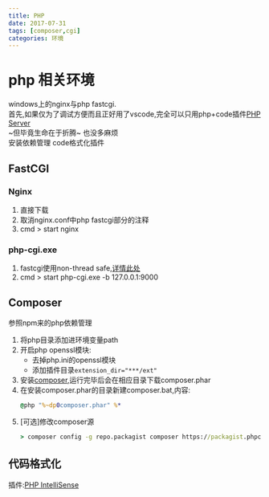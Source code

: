```yaml
---
title: PHP
date: 2017-07-31
tags: [composer,cgi]
categories: 环境
---
```

# php 相关环境

windows上的nginx与php fastcgi.  
首先,如果仅为了调试方便而且正好用了vscode,完全可以只用php+code插件[PHP Server](https://marketplace.visualstudio.com/items?itemName=brapifra.phpserver)  
~但毕竟生命在于折腾~ 也没多麻烦  
安装依赖管理
code格式化插件

## FastCGI

### Nginx

1. 直接下载
2. 取消nginx.conf中php fastcgi部分的注释
3. cmd > start nginx

### php-cgi.exe

1. fastcgi使用non-thread safe,[详情此处](https://stackoverflow.com/questions/1623914/what-is-thread-safe-or-non-thread-safe-in-php)
2. cmd > start php-cgi.exe -b 127.0.0.1:9000

## Composer

参照npm来的php依赖管理

1. 将php目录添加进环境变量path
2. 开启php openssl模块:
    * 去掉php.ini的openssl模块
    * 添加插件目录`extension_dir="***/ext"`
3. 安装[composer](https://pkg.phpcomposer.com/#how-to-install-composer),运行完毕后会在相应目录下载composer.phar
4. 在安装composer.phar的目录新建composer.bat,内容:
    ```bat
    @php "%~dp0composer.phar" %*
    ```
5. [可选]修改composer源
    ```cmd
    > composer config -g repo.packagist composer https://packagist.phpcomposer.com
    ```

## 代码格式化

插件:[PHP IntelliSense](https://marketplace.visualstudio.com/items?itemName=felixfbecker.php-intellisense)
